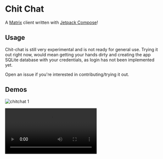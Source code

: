 # Chit Chat

A [Matrix](https://matrix.org/) client written with [Jetpack Compose](https://github.com/JetBrains/compose-jb)!

## Usage
Chit-chat is still very experimental and is not ready for general use.
Trying it out right now, would mean getting your hands dirty
and creating the app SQLite database with your credentials,
as login has not been implemented yet.

Open an issue if you're interested in contributing/trying it out.

## Demos

![chitchat 1](https://user-images.githubusercontent.com/14130965/117878810-0eee3080-b29e-11eb-8e39-2f34fac0ded6.jpg)

![chitchat 2](https://user-images.githubusercontent.com/14130965/117879004-51177200-b29e-11eb-8ddc-6b01e678c389.mp4)
